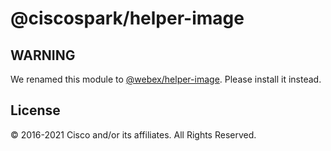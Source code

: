 # @ciscospark/helper-image

## WARNING

We renamed this module to
[@webex/helper-image](https://www.npmjs.com/package/@webex/helper-image). Please
install it instead.

## License

© 2016-2021 Cisco and/or its affiliates. All Rights Reserved.
